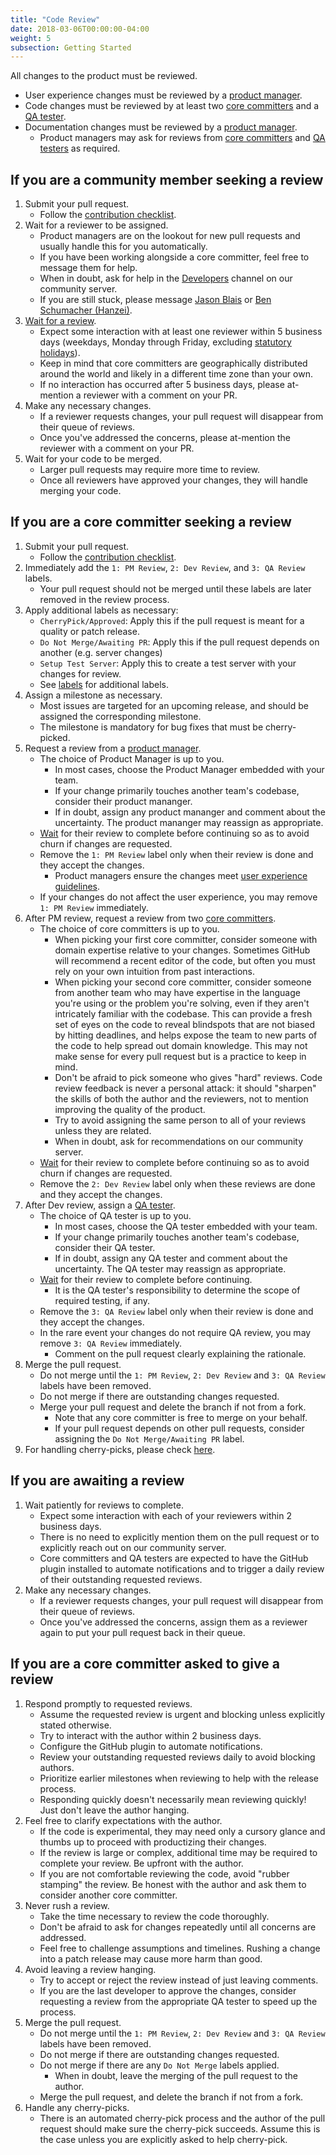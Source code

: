```yaml
---
title: "Code Review"
date: 2018-03-06T00:00:00-04:00
weight: 5
subsection: Getting Started
---
```


All changes to the product must be reviewed.

* User experience changes must be reviewed by a [product manager](/contribute/getting-started/core-committers/#product-managers).
* Code changes must be reviewed by at least two [core committers](/contribute/getting-started/core-committers/#core-committers) and a [QA tester](/contribute/getting-started/core-committers/#qa-testers).
* Documentation changes must be reviewed by a [product manager](/contribute/getting-started/core-committers/#product-managers).
  * Product managers may ask for reviews from [core committers](/contribute/getting-started/core-committers/#core-committers) and [QA testers](/contribute/getting-started/core-committers/#qa-testers) as required.

If you are a community member seeking a review
----------------------------------------------

1. Submit your pull request.
    * Follow the [contribution checklist](https://developers.mattermost.com/contribute/getting-started/contribution-checklist/).
2. Wait for a reviewer to be assigned.
    * Product managers are on the lookout for new pull requests and usually handle this for you automatically.
    * If you have been working alongside a core committer, feel free to message them for help.
    * When in doubt, ask for help in the [Developers](https://community.mattermost.com/core/channels/developers) channel on our community server.
    * If you are still stuck, please message [Jason Blais](/contribute/getting-started/core-committers/#jason.blais) or [Ben Schumacher (Hanzei)](/contribute/getting-started/core-committers/#hanzei).
3. [Wait for a review](#if-you-are-awaiting-a-review).
    * Expect some interaction with at least one reviewer within 5 business days (weekdays, Monday through Friday, excluding [statutory holidays](https://docs.mattermost.com/process/working-at-mattermost.html#holidays)).
    * Keep in mind that core committers are geographically distributed around the world and likely in a different time zone than your own.
    * If no interaction has occurred after 5 business days, please at-mention a reviewer with a comment on your PR.
4. Make any necessary changes.
    * If a reviewer requests changes, your pull request will disappear from their queue of reviews.
    * Once you've addressed the concerns, please at-mention the reviewer with a comment on your PR.
5. Wait for your code to be merged.
    * Larger pull requests may require more time to review.
    * Once all reviewers have approved your changes, they will handle merging your code.

If you are a core committer seeking a review
--------------------------------------------

1. Submit your pull request.
    * Follow the [contribution checklist](https://developers.mattermost.com/contribute/getting-started/contribution-checklist/).
2. Immediately add the `1: PM Review`, `2: Dev Review`, and `3: QA Review` labels.
    * Your pull request should not be merged until these labels are later removed in the review process.
3. Apply additional labels as necessary:
    * `CherryPick/Approved`: Apply this if the pull request is meant for a quality or patch release.
    * `Do Not Merge/Awaiting PR`: Apply this if the pull request depends on another (e.g. server changes)
    * `Setup Test Server`: Apply this to create a test server with your changes for review.
    * See [labels](/contribute/getting-started/labels) for additional labels.
4. Assign a milestone as necessary.
    * Most issues are targeted for an upcoming release, and should be assigned the corresponding milestone.
    * The milestone is mandatory for bug fixes that must be cherry-picked.
5. Request a review from a [product manager](/contribute/getting-started/core-committers/#product-managers).
    * The choice of Product Manager is up to you.
        - In most cases, choose the Product Manager embedded with your team.
        - If your change primarily touches another team's codebase, consider their product mananger.
        - If in doubt, assign any product mananger and comment about the uncertainty. The product mananger may reassign as appropriate.
    * [Wait](#if-you-are-awaiting-a-review) for their review to complete before continuing so as to avoid churn if changes are requested.
    * Remove the `1: PM Review` label only when their review is done and they accept the changes.
        - Product managers ensure the changes meet [user experience guidelines](https://docs.mattermost.com/developer/fx-guidelines.html).
    * If your changes do not affect the user experience, you may remove `1: PM Review` immediately.
6. After PM review, request a review from two [core committers](/contribute/getting-started/core-committers/).
    * The choice of core committers is up to you.
        - When picking your first core committer, consider someone with domain expertise relative to your changes. Sometimes GitHub will recommend a recent editor of the code, but often you must rely on your own intuition from past interactions.
        - When picking your second core committer, consider someone from another team who may have expertise in the language you're using or the problem you're solving, even if they aren't intricately familiar with the codebase. This can provide a fresh set of eyes on the code to reveal blindspots that are not biased by hitting deadlines, and helps expose the team to new parts of the code to help spread out domain knowledge. This may not make sense for every pull request but is a practice to keep in mind.
        - Don't be afraid to pick someone who gives "hard" reviews. Code review feedback is never a personal attack: it should "sharpen" the skills of both the author and the reviewers, not to mention improving the quality of the product.
        - Try to avoid assigning the same person to all of your reviews unless they are related.
        - When in doubt, ask for recommendations on our community server.
    * [Wait](#if-you-are-awaiting-a-review) for their review to complete before continuing so as to avoid churn if changes are requested.
    * Remove the `2: Dev Review` label only when these reviews are done and they accept the changes.
7. After Dev review, assign a [QA tester](/contribute/getting-started/core-committers/#qa-testers).
    * The choice of QA tester is up to you.
        - In most cases, choose the QA tester embedded with your team.
        - If your change primarily touches another team's codebase, consider their QA tester.
        - If in doubt, assign any QA tester and comment about the uncertainty. The QA tester may reassign as appropriate.
    * [Wait](#if-you-are-awaiting-a-review) for their review to complete before continuing.
        - It is the QA tester's responsibility to determine the scope of required testing, if any.
    * Remove the `3: QA Review` label only when their review is done and they accept the changes.
    * In the rare event your changes do not require QA review, you may remove `3: QA Review` immediately.
        - Comment on the pull request clearly explaining the rationale.
8. Merge the pull request.
    * Do not merge until the `1: PM Review`, `2: Dev Review` and `3: QA Review` labels have been removed.
    * Do not merge if there are outstanding changes requested.
    * Merge your pull request and delete the branch if not from a fork.
        - Note that any core committer is free to merge on your behalf.
        - If your pull request depends on other pull requests, consider assigning the `Do Not Merge/Awaiting PR` label.
9. For handling cherry-picks, please check [here](https://developers.mattermost.com/contribute/getting-started/branching/).

If you are awaiting a review
----------------------------

1. Wait patiently for reviews to complete.
    * Expect some interaction with each of your reviewers within 2 business days.
    * There is no need to explicitly mention them on the pull request or to explicitly reach out on our community server.
    * Core committers and QA testers are expected to have the GitHub plugin installed to automate notifications and to trigger a daily review of their outstanding requested reviews.
2. Make any necessary changes.
    * If a reviewer requests changes, your pull request will disappear from their queue of reviews.
    * Once you've addressed the concerns, assign them as a reviewer again to put your pull request back in their queue.

If you are a core committer asked to give a review
--------------------------------------------------

1. Respond promptly to requested reviews.
    * Assume the requested review is urgent and blocking unless explicitly stated otherwise.
    * Try to interact with the author within 2 business days.
    * Configure the GitHub plugin to automate notifications.
    * Review your outstanding requested reviews daily to avoid blocking authors.
    * Prioritize earlier milestones when reviewing to help with the release process.
    * Responding quickly doesn't necessarily mean reviewing quickly! Just don't leave the author hanging.
2. Feel free to clarify expectations with the author.
    * If the code is experimental, they may need only a cursory glance and thumbs up to proceed with productizing their changes.
    * If the review is large or complex, additional time may be required to complete your review. Be upfront with the author.
    * If you are not comfortable reviewing the code, avoid "rubber stamping" the review. Be honest with the author and ask them to consider another core committer.
3. Never rush a review.
    * Take the time necessary to review the code thoroughly.
    * Don't be afraid to ask for changes repeatedly until all concerns are addressed.
    * Feel free to challenge assumptions and timelines. Rushing a change into a patch release may cause more harm than good.
4. Avoid leaving a review hanging.
    * Try to accept or reject the review instead of just leaving comments.
    * If you are the last developer to approve the changes, consider requesting a review from the appropriate QA tester to speed up the process.
5. Merge the pull request.
    * Do not merge until the `1: PM Review`, `2: Dev Review` and `3: QA Review` labels have been removed.
    * Do not merge if there are outstanding changes requested.
    * Do not merge if there are any `Do Not Merge` labels applied.
        - When in doubt, leave the merging of the pull request to the author.
    * Merge the pull request, and delete the branch if not from a fork.
6. Handle any cherry-picks.
    * There is an automated cherry-pick process and the author of the pull request should make sure the cherry-pick succeeds. Assume this is the case unless you are explicitly asked to help cherry-pick.
